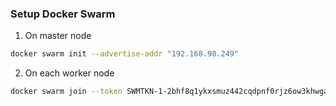 ### Setup Docker Swarm

1) On master node

``` sh
docker swarm init --advertise-addr "192.168.98.249"

```

2) On each worker node

``` sh
docker swarm join --token SWMTKN-1-2bhf8q1ykxsmuz442cqdpnf0rjz6ow3khwgazrc29hpnkw36xi-8b73xy6iq7n9dr8vnu1f61mua 192.168.98.249:xxxx

```
